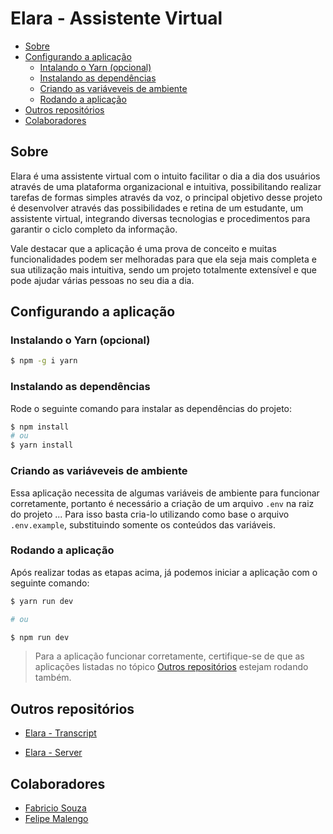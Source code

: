# Elara - Assistente Virtual

* [Sobre](#sobre)
* [Configurando a aplicação](#configurando-a-aplicação)
    * [Intalando o Yarn (opcional)](#instalando-o-yarn-opcional)
    * [Instalando as dependências](#instalando-as-dependências)
    * [Criando as variáveveis de ambiente](#criando-as-variáveveis-de-ambiente)
    * [Rodando a aplicação](#rodando-a-aplicação)
* [Outros repositórios](#outros-repositórios)
* [Colaboradores](#colaboradores)


## Sobre

Elara é uma assistente virtual com o intuito facilitar o dia a dia dos usuários através de uma plataforma organizacional e intuitiva, possibilitando realizar tarefas de formas simples através da voz, o principal objetivo desse projeto é desenvolver através das possibilidades e retina de um estudante, um assistente virtual, integrando diversas tecnologias e procedimentos para garantir o ciclo completo da informação.

Vale destacar que a aplicação é uma prova de conceito e muitas funcionalidades podem ser melhoradas para que ela seja mais completa e sua utilização mais intuitiva, sendo um projeto totalmente extensível e que pode ajudar várias pessoas no seu dia a dia.

## Configurando a aplicação
### Instalando o Yarn (opcional)

```bash
$ npm -g i yarn
```

### Instalando as dependências

Rode o seguinte comando para instalar as dependências do projeto:

```bash
$ npm install
# ou
$ yarn install
```

### Criando as variáveveis de ambiente

Essa aplicação necessita de algumas variáveis de ambiente para funcionar corretamente, portanto é necessário a criação de um arquivo ```.env``` na raiz do projeto ... Para isso basta cria-lo utilizando como base o arquivo ```.env.example```, substituindo somente os conteúdos das variáveis.


### Rodando a aplicação

Após realizar todas as etapas acima, já podemos iniciar a aplicação com o seguinte comando:


```bash
$ yarn run dev

# ou

$ npm run dev
```

> Para a aplicação funcionar corretamente, certifique-se de que  as aplicações listadas no tópico [Outros repositórios](#outros-repositórios) estejam rodando também.

## Outros repositórios

- [Elara - Transcript](https://github.com/gcostacoelho/elara-transcript)

- [Elara - Server](https://github.com/gcostacoelho/elara-server)

## Colaboradores

- [Fabricio Souza](https://github.com/Fabricio-SM)
- [Felipe Malengo](https://github.com/Irnyni)